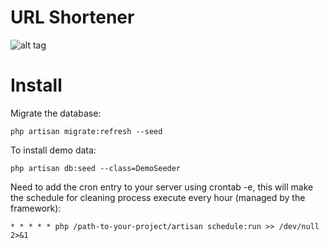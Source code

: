 # URL Shortener

![alt tag](https://styleci.io/analyses/8A36ey#)

# Install

Migrate the database:

```shell
php artisan migrate:refresh --seed
```

To install demo data:

```shell
php artisan db:seed --class=DemoSeeder
```

Need to add the cron entry to your server using crontab -e, this will make the schedule for cleaning process execute every hour (managed by the framework):

```
* * * * * php /path-to-your-project/artisan schedule:run >> /dev/null 2>&1
```